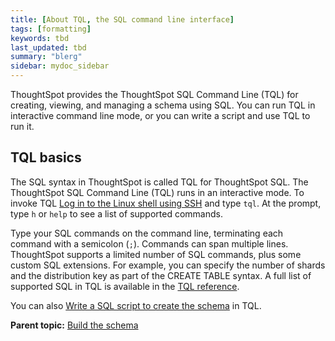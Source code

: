 ```yaml
---
title: [About TQL, the SQL command line interface]
tags: [formatting]
keywords: tbd
last_updated: tbd
summary: "blerg"
sidebar: mydoc_sidebar
---
```

ThoughtSpot provides the ThoughtSpot SQL Command Line (TQL) for creating, viewing, and managing a schema using SQL. You can run TQL in interactive command line mode, or you can write a script and use TQL to run it.

## TQL basics

The SQL syntax in ThoughtSpot is called TQL for ThoughtSpot SQL. The ThoughtSpot SQL Command Line (TQL) runs in an interactive mode. To invoke TQL [Log in to the Linux shell using SSH](../setup/login_console.html#) and type `tql`. At the prompt, type `h` or `help` to see a list of supported commands.

Type your SQL commands on the command line, terminating each command with a semicolon (`;`). Commands can span multiple lines. ThoughtSpot supports a limited number of SQL commands, plus some custom SQL extensions. For example, you can specify the number of shards and the distribution key as part of the CREATE TABLE syntax. A full list of supported SQL in TQL is available in the [TQL reference](../reference/sql_cli_commands.html#).

You can also [Write a SQL script to create the schema](create_schema_with_script.html#) in TQL.

**Parent topic:** [Build the schema](../../admin/loading/create_schema.html)
